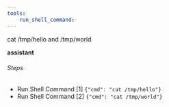 ```yaml
---
tools:
    run_shell_command:
---
```


cat /tmp/hello and /tmp/world

**assistant** 

###### Steps

- Run Shell Command [1] `{"cmd": "cat /tmp/hello"}`
- Run Shell Command [2] `{"cmd": "cat /tmp/world"}`

